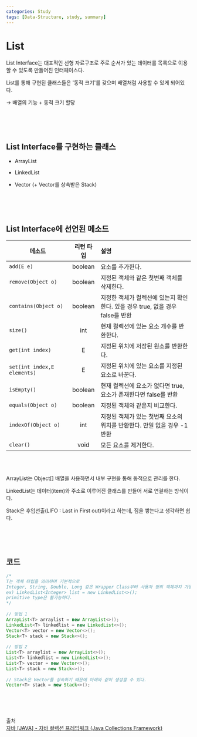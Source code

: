```yaml
---
categories: Study
tags: [Data-Structure, study, summary]
---
```


# List
List Interface는 대표적인 선형 자료구조로 주로 순서가 있는 데이터를 목록으로 이용할 수 있도록 만들어진 인터페이스다. 

List를 통해 구현된 클래스들은 '동적 크기'를 갖으며 배열처럼 사용할 수 있게 되어있다.

→ 배열의 기능 + 동적 크기 할당

<br><br><br>

## List Interface를 구현하는 클래스
- ArrayList

- LinkedList

- Vector (+ Vector를 상속받은 Stack)

<br><br><br>

## List Interface에 선언된 메소드
메소드 | 리턴 타입 | 설명
|---|:---:|:---
`add(E e)` | boolean | 요소를 추가한다.
`remove(Object o)` | boolean | 지정된 객체와 같은 첫번째 객체를 삭제한다. 
`contains(Object o)` | boolean | 지정한 객체가 컬렉션에 있는지 확인한다. 있을 경우 true, 없을 경우 false를 반환
`size()` | int | 현재 컬렉션에 있는 요소 개수를 반환한다.
`get(int index)` | E | 지정된 위치에 저장된 원소를 반환한다.
`set(int index,E elements)` | E | 지정된 위치에 있는 요소를 지정된 요소로 바꾼다.
`isEmpty()` | boolean | 현재 컬렉션에 요소가 없다면 true, 요소가 존재한다면 false를 반환
`equals(Object o)` | boolean | 지정된 객체와 같은지 비교한다.
`indexOf(Object o)` | int | 지정된 객체가 있는 첫번째 요소의 위치를 반환한다. 만일 없을 경우 -1 반환
`clear()` | void | 모든 요소를 제거한다.

<br><br>

ArrayList는 Object[] 배열을 사용하면서 내부 구현을 통해 동적으로 관리를 한다. 

LinkedList는 데이터(item)와 주소로 이루어진 클래스를 만들어 서로 연결하는 방식이다.

Stack은 후입선출(LIFO : Last in First out)이라고 하는데, 짐을 쌓는다고 생각하면 쉽다. 

<br><br><br>

## 코드

```java
/* 
T는 객체 타입을 의미하며 기본적으로
Integer, String, Double, Long 같은 Wrapper Class부터 사용자 정의 객체까지 가능하다.
ex) LinkedList<Integer> list = new LinkedList<>();
primitive type은 불가능하다.
*/
 
// 방법 1
ArrayList<T> arraylist = new ArrayList<>();
LinkedList<T> linkedlist = new LinkedList<>();
Vector<T> vector = new Vector<>();
Stack<T> stack = new Stack<>();
 
// 방법 2
List<T> arraylist = new ArrayList<>();
List<T> linkedlist = new LinkedList<>();
List<T> vector = new Vector<>();
List<T> stack = new Stack<>();
 
// Stack은 Vector를 상속하기 때문에 아래와 같이 생성할 수 있다.
Vector<T> stack = new Stack<>();
```


<br><br><br>


출처                      
[자바 [JAVA] - 자바 컬렉션 프레임워크 (Java Collections Framework)](https://st-lab.tistory.com/142)

